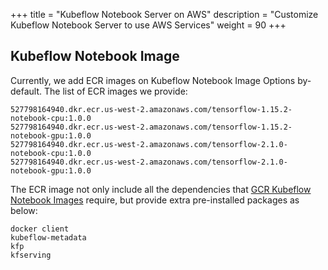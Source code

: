 +++
title = "Kubeflow Notebook Server on AWS"
description = "Customize Kubeflow Notebook Server to use AWS Services"
weight = 90
+++

## Kubeflow Notebook Image

Currently, we add ECR images on Kubeflow Notebook Image Options by-default. The list of ECR images we provide:

```
527798164940.dkr.ecr.us-west-2.amazonaws.com/tensorflow-1.15.2-notebook-cpu:1.0.0
527798164940.dkr.ecr.us-west-2.amazonaws.com/tensorflow-1.15.2-notebook-gpu:1.0.0
527798164940.dkr.ecr.us-west-2.amazonaws.com/tensorflow-2.1.0-notebook-cpu:1.0.0
527798164940.dkr.ecr.us-west-2.amazonaws.com/tensorflow-2.1.0-notebook-gpu:1.0.0
```

The ECR image not only include all the dependencies that [GCR Kubeflow Notebook Images](https://github.com/kubeflow/kubeflow/blob/master/components/tensorflow-notebook-image/Dockerfile) require, but provide extra pre-installed packages as below:

```
docker client
kubeflow-metadata
kfp
kfserving
``` 

